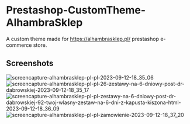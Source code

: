 # Prestashop-CustomTheme-AlhambraSklep
A custom theme made for https://alhambrasklep.pl/ prestashop e-commerce store.

## Screenshots
![screencapture-alhambrasklep-pl-pl-2023-09-12-18_35_06](https://github.com/mateusz-stelmasiak/Prestashop-CustomTheme-AlhambraSklep/assets/46268673/4f8e75df-934b-4fb0-b94b-08a2013b8e90)
![screencapture-alhambrasklep-pl-pl-26-zestawy-na-6-dniowy-post-dr-dabrowskiej-2023-09-12-18_35_17](https://github.com/mateusz-stelmasiak/Prestashop-CustomTheme-AlhambraSklep/assets/46268673/a0548cd7-fb90-434c-95e2-046e724c0b69)
![screencapture-alhambrasklep-pl-pl-zestawy-na-6-dniowy-post-dr-dabrowskiej-92-twoj-wlasny-zestaw-na-6-dni-z-kapusta-kiszona-html-2023-09-12-18_36_09](https://github.com/mateusz-stelmasiak/Prestashop-CustomTheme-AlhambraSklep/assets/46268673/42799a6b-6296-4e4b-a9f6-fc28c6dea12f)
![screencapture-alhambrasklep-pl-pl-zamowienie-2023-09-12-18_37_20](https://github.com/mateusz-stelmasiak/Prestashop-CustomTheme-AlhambraSklep/assets/46268673/167adec7-2979-4172-8431-30c88b593bd1)
